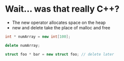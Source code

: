 # Wait... was that really C++? 
- The new operator allocates space on the heap
- new and delete take the place of malloc and free
```cpp
int * numArray = new int[100];

delete numArray;

struct foo * bar = new struct foo; // delete later
```







